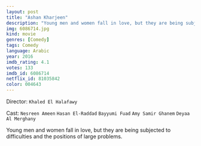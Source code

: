 ```yaml
---
layout: post
title: "Ashan Kharjeen"
description: "Young men and women fall in love, but they are being subjected to difficulties and the positions of large problems..."
img: 6086714.jpg
kind: movie
genres: [Comedy]
tags: Comedy 
language: Arabic
year: 2016
imdb_rating: 4.1
votes: 133
imdb_id: 6086714
netflix_id: 81035842
color: 004643
---
```

Director: `Khaled El Halafawy`  

Cast: `Nesreen Ameen` `Hasan El-Raddad` `Bayyumi Fuad` `Amy Samir Ghanem` `Deyaa Al Merghany` 

Young men and women fall in love, but they are being subjected to difficulties and the positions of large problems.